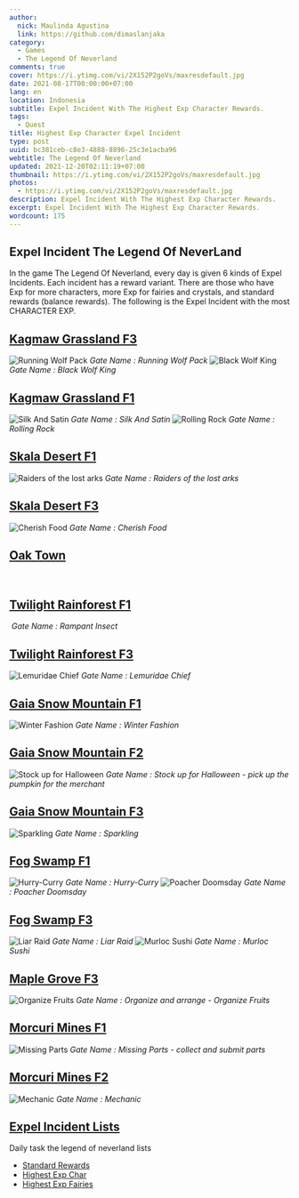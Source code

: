```yaml
---
author:
  nick: Maulinda Agustina
  link: https://github.com/dimaslanjaka
category:
  - Games
  - The Legend Of Neverland
comments: true
cover: https://i.ytimg.com/vi/2X152P2goVs/maxresdefault.jpg
date: 2021-08-17T00:00:00+07:00
lang: en
location: Indonesia
subtitle: Expel Incident With The Highest Exp Character Rewards.
tags:
  - Quest
title: Highest Exp Character Expel Incident
type: post
uuid: bc381ceb-c8e3-4888-8896-25c3e1acba96
webtitle: The Legend Of Neverland
updated: 2021-12-20T02:11:19+07:00
thumbnail: https://i.ytimg.com/vi/2X152P2goVs/maxresdefault.jpg
photos:
  - https://i.ytimg.com/vi/2X152P2goVs/maxresdefault.jpg
description: Expel Incident With The Highest Exp Character Rewards.
excerpt: Expel Incident With The Highest Exp Character Rewards.
wordcount: 175
---
```



<h2 id="Intro">Expel Incident The Legend Of NeverLand</h2>
In the game The Legend Of Neverland, every day is given 6 kinds of Expel Incidents. Each incident has a reward variant. There are those who have Exp for more characters, more Exp for fairies and crystals, and standard rewards (balance rewards). The following is the Expel Incident with the most CHARACTER EXP.
<h2 id="kagmaw-grassland-f3" tabindex="-1"><a class="header-anchor" href="#kagmaw-grassland-f3">Kagmaw Grassland F3</a></h2>
<p><img src="./Exp%20Char/Kagmaw%20Grassland%20F3.png" alt="Running Wolf Pack">
<em>Running Wolf Pack</em>
<img src="./Exp%20Char/../Exp%20Char/Kagmaw%20Grassland%20F3%202.png" alt="Black Wolf King">
<em>Black Wolf King</em></p>
<h2 id="kagmaw-grassland-f1" tabindex="-1"><a class="header-anchor" href="#kagmaw-grassland-f1">Kagmaw Grassland F1</a></h2>
<p><img src="../../The%20Legend%20Of%20Neverland/Expel%20Incident/Exp%20Char/Kagmaw%20Grassland%20F1.png" alt="Silk And Satin">
<em>Silk And Satin</em>
<img src="./Exp%20Char/Kagmaw%20Grassland%20F1%202.png" alt="Rolling Rock">
<em>Rolling Rock</em></p>
<h2 id="skala-desert-f1" tabindex="-1"><a class="header-anchor" href="#skala-desert-f1">Skala Desert F1</a></h2>
<p><img src="Exp%20Char/Skala%20Desert%20F1.png" alt="Raiders of the lost arks">
<em>Raiders of the lost arks</em></p>
<h2 id="skala-desert-f3" tabindex="-1"><a class="header-anchor" href="#skala-desert-f3">Skala Desert F3</a></h2>
<p><img src="https://drive.google.com/uc?export=view&amp;id=1P3LF3l1ViyaXKAZ2-EDQkKctNU63IBR0" alt="Cherish Food">
<em>Cherish Food</em></p>
<h2 id="oak-town" tabindex="-1"><a class="header-anchor" href="#oak-town">Oak Town</a></h2>
<p><img src="Exp%20Char/Oak%20Town%202.png" alt="">
<img src="Exp%20Char/Oak%20Town.png" alt=""></p>
<h2 id="twilight-rainforest-f1" tabindex="-1"><a class="header-anchor" href="#twilight-rainforest-f1">Twilight Rainforest F1</a></h2>
<p><img src="Exp%20Char/Twilight%20Rainforest%201F.png" alt="">
<em>Rampant Insect</em>
<img src="Exp%20Char/Twilight%20Rainforest%20F1.png" alt=""></p>
<h2 id="twilight-rainforest-f3" tabindex="-1"><a class="header-anchor" href="#twilight-rainforest-f3">Twilight Rainforest F3</a></h2>
<p><img src="https://user-images.githubusercontent.com/12471057/132796579-01ac578a-c4d9-4c3f-8497-216e238ef8c3.png" alt="Lemuridae Chief">
<em>Lemuridae Chief</em></p>
<h2 id="gaia-snow-mountain-f1" tabindex="-1"><a class="header-anchor" href="#gaia-snow-mountain-f1">Gaia Snow Mountain F1</a></h2>
<p><img src="https://user-images.githubusercontent.com/12471057/133004330-3b54aef9-6bcf-4e9d-9dd6-da6b5672afb2.png" alt="Winter Fashion">
<em>Winter Fashion</em></p>
<h2 id="gaia-snow-mountain-f2" tabindex="-1"><a class="header-anchor" href="#gaia-snow-mountain-f2">Gaia Snow Mountain F2</a></h2>
<p><img src="./Exp%20Char/Gaia%20Snow%20Mountain%20F2.png" alt="Stock up for Halloween">
<em>Stock up for Halloween - pick up the pumpkin for the merchant</em></p>
<h2 id="gaia-snow-mountain-f3" tabindex="-1"><a class="header-anchor" href="#gaia-snow-mountain-f3">Gaia Snow Mountain F3</a></h2>
<p><img src="https://user-images.githubusercontent.com/12471057/133228994-3f8d9ba4-b09a-46ee-b46d-5f680f728331.png" alt="Sparkling">
<em>Sparkling</em></p>
<h2 id="fog-swamp-f1" tabindex="-1"><a class="header-anchor" href="#fog-swamp-f1">Fog Swamp F1</a></h2>
<p><img src="./Exp%20Char/Fog%20Swamp%20F1.png" alt="Hurry-Curry">
<em>Hurry-Curry</em>
<img src="./Exp%20Char/Fog%20Swamp%20F1%202.png" alt="Poacher Doomsday">
<em>Poacher Doomsday</em></p>
<h2 id="fog-swamp-f3" tabindex="-1"><a class="header-anchor" href="#fog-swamp-f3">Fog Swamp F3</a></h2>
<p><img src="./Exp%20Char/Fog%20Swamp%20F3.png" alt="Liar Raid">
<em>Liar Raid</em>
<img src="./Exp%20Char/Fog%20Swamp%20F3%202.png" alt="Murloc Sushi">
<em>Murloc Sushi</em></p>
<h2 id="maple-grove-f3" tabindex="-1"><a class="header-anchor" href="#maple-grove-f3">Maple Grove F3</a></h2>
<p><img src="https://user-images.githubusercontent.com/12471057/136435134-713014a9-c3aa-446d-888f-4eab62ef85a9.png" alt="Organize Fruits">
<em>Organize and arrange - Organize Fruits</em></p>
<h2 id="morcuri-mines-f1" tabindex="-1"><a class="header-anchor" href="#morcuri-mines-f1">Morcuri Mines F1</a></h2>
<p><img src="https://user-images.githubusercontent.com/12471057/135747669-08d437bf-eeba-463f-b8cd-64403c3e8d0a.png" alt="Missing Parts">
<em>Missing Parts - collect and submit parts</em></p>
<h2 id="morcuri-mines-f2" tabindex="-1"><a class="header-anchor" href="#morcuri-mines-f2">Morcuri Mines F2</a></h2>
<p><img src="https://user-images.githubusercontent.com/12471057/133885294-5c64c56c-bb09-414f-a479-b300b0c7cb88.png" alt="Mechanic">
<em>Mechanic</em></p>
<h2 id="expel-incident-lists" tabindex="-1"><a class="header-anchor" href="#expel-incident-lists">Expel Incident Lists</a></h2>
<p>Daily task the legend of neverland lists</p>
<ul>
<li><a href="//webmanajemen.com/page/safelink.html?url=U3RhbmRhcmQlMjBSZXdhcmRzLmh0bWw=" target="_blank" rel="nofollow noopener">Standard Rewards</a></li>
<li><a href="//webmanajemen.com/page/safelink.html?url=RXhwJTIwQ2hhci5odG1s" target="_blank" rel="nofollow noopener">Highest Exp Char</a></li>
<li><a href="//webmanajemen.com/page/safelink.html?url=Q3J5c3RhbHMlMjBGYWlyeSUyMEV4cC5odG1s" target="_blank" rel="nofollow noopener">Highest Exp Fairies</a></li>
</ul>
<style>em::before{content: "Gate Name : ";}</style>
